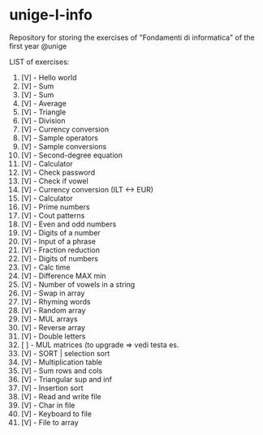 # unige-I-info
Repository for storing the exercises of "Fondamenti di informatica" of the first year @unige

LIST of exercises:
<ol>
    <li>[V] - Hello world</li>
    <li>[V] - Sum</li>
    <li>[V] - Sum</li>
    <li>[V] - Average</li>
    <li>[V] - Triangle</li>
    <li>[V] - Division</li>
    <li>[V] - Currency conversion</li>
    <li>[V] - Sample operators</li>
    <li>[V] - Sample conversions</li>
    <li>[V] - Second-degree equation</li>
    <li>[V] - Calculator</li>
    <li>[V] - Check password</li>
    <li>[V] - Check if vowel</li>
    <li>[V] - Currency conversion (ILT <-> EUR)</li>
    <li>[V] - Calculator</li>
    <li>[V] - Prime numbers</li>
    <li>[V] - Cout patterns</li>
    <li>[V] - Even and odd numbers</li>
    <li>[V] - Digits of a number</li>
    <li>[V] - Input of a phrase</li>
    <li>[V] - Fraction reduction</li>
    <li>[V] - Digits of numbers</li>
    <li>[V] - Calc time</li>
    <li>[V] - Difference MAX min</li>
    <li>[V] - Number of vowels in a string</li>
    <li>[V] - Swap in array</li>
    <li>[V] - Rhyming words</li>
    <li>[V] - Random array</li>
    <li>[V] - MUL arrays</li>
    <li>[V] - Reverse array</li>
    <li>[V] - Double letters</li>
    <li>[ ] - MUL matrices (to upgrade => vedi testa es.</li>
    <li>[V] - SORT | selection sort</li>
    <li>[V] - Multiplication table</li>
    <li>[V] - Sum rows and cols</li>
    <li>[V] - Triangular sup and inf</li>
    <li>[V] - Insertion sort</li>
    <li>[V] - Read and write file</li>
    <li>[V] - Char in file</li>
    <li>[V] - Keyboard to file</li>
    <li>[V] - File to array</li>
</ol>
